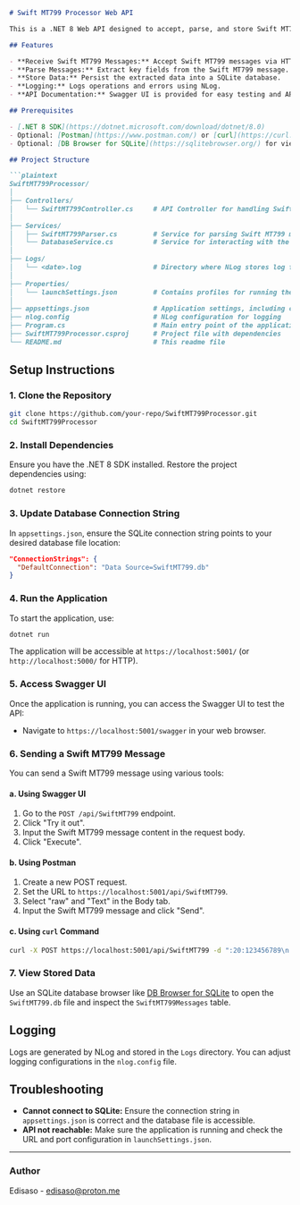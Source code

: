 ```markdown
# Swift MT799 Processor Web API

This is a .NET 8 Web API designed to accept, parse, and store Swift MT799 message files. It processes incoming Swift MT799 messages, extracts important fields, and saves the data to a SQLite database for further use.

## Features

- **Receive Swift MT799 Messages:** Accept Swift MT799 messages via HTTP POST requests.
- **Parse Messages:** Extract key fields from the Swift MT799 message.
- **Store Data:** Persist the extracted data into a SQLite database.
- **Logging:** Logs operations and errors using NLog.
- **API Documentation:** Swagger UI is provided for easy testing and API documentation.

## Prerequisites

- [.NET 8 SDK](https://dotnet.microsoft.com/download/dotnet/8.0)
- Optional: [Postman](https://www.postman.com/) or [curl](https://curl.se/) for testing API endpoints.
- Optional: [DB Browser for SQLite](https://sqlitebrowser.org/) for viewing the database.

## Project Structure

```plaintext
SwiftMT799Processor/
│
├── Controllers/
│   └── SwiftMT799Controller.cs     # API Controller for handling Swift MT799 requests
│
├── Services/
│   ├── SwiftMT799Parser.cs         # Service for parsing Swift MT799 messages
│   └── DatabaseService.cs          # Service for interacting with the SQLite database
│
├── Logs/
│   └── <date>.log                  # Directory where NLog stores log files
│
├── Properties/
│   └── launchSettings.json         # Contains profiles for running the application
│
├── appsettings.json                # Application settings, including connection strings
├── nlog.config                     # NLog configuration for logging
├── Program.cs                      # Main entry point of the application
├── SwiftMT799Processor.csproj      # Project file with dependencies
└── README.md                       # This readme file
```

## Setup Instructions

### 1. Clone the Repository

```bash
git clone https://github.com/your-repo/SwiftMT799Processor.git
cd SwiftMT799Processor
```

### 2. Install Dependencies

Ensure you have the .NET 8 SDK installed. Restore the project dependencies using:

```bash
dotnet restore
```

### 3. Update Database Connection String

In `appsettings.json`, ensure the SQLite connection string points to your desired database file location:

```json
"ConnectionStrings": {
  "DefaultConnection": "Data Source=SwiftMT799.db"
}
```

### 4. Run the Application

To start the application, use:

```bash
dotnet run
```

The application will be accessible at `https://localhost:5001/` (or `http://localhost:5000/` for HTTP).

### 5. Access Swagger UI

Once the application is running, you can access the Swagger UI to test the API:

- Navigate to `https://localhost:5001/swagger` in your web browser.

### 6. Sending a Swift MT799 Message

You can send a Swift MT799 message using various tools:

#### a. Using Swagger UI

1. Go to the `POST /api/SwiftMT799` endpoint.
2. Click "Try it out".
3. Input the Swift MT799 message content in the request body.
4. Click "Execute".

#### b. Using Postman

1. Create a new POST request.
2. Set the URL to `https://localhost:5001/api/SwiftMT799`.
3. Select "raw" and "Text" in the Body tab.
4. Input the Swift MT799 message and click "Send".

#### c. Using `curl` Command

```bash
curl -X POST https://localhost:5001/api/SwiftMT799 -d ":20:123456789\n:21:987654321\n:79:This is a narrative text of the Swift MT799 message." -H "Content-Type: text/plain"
```

### 7. View Stored Data

Use an SQLite database browser like [DB Browser for SQLite](https://sqlitebrowser.org/) to open the `SwiftMT799.db` file and inspect the `SwiftMT799Messages` table.

## Logging

Logs are generated by NLog and stored in the `Logs` directory. You can adjust logging configurations in the `nlog.config` file.

## Troubleshooting

- **Cannot connect to SQLite:** Ensure the connection string in `appsettings.json` is correct and the database file is accessible.
- **API not reachable:** Make sure the application is running and check the URL and port configuration in `launchSettings.json`.

---

### Author

Edisaso - [edisaso@proton.me](mailto:edisaso@proton.me)

```
